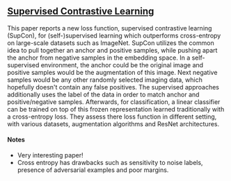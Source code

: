 ## [Supervised Contrastive Learning](https://arxiv.org/abs/2004.11362)

This paper reports a new loss function, supervised contrastive learning (SupCon), for (self-)supervised learning which outperforms cross-entropy on large-scale datasets such as ImageNet. SupCon utilizes the common idea to pull together an anchor and positive samples, while pushing apart the anchor from negative samples in the embedding space. In a self-supervised environment, the anchor could be the original image and positive samples would be the augmentation of this image. Next negative samples would be any other randomly selected imaging data, which hopefully doesn't contain any false positives. The supervised approaches additionally uses the label of the data in order to match anchor and positive/negative samples. Afterwards, for classification, a linear classifier can be trained on top of this frozen representation learned traditionally with a cross-entropy loss. They assess there loss function in different setting, with various datasets, augmentation algorithms and ResNet architectures.

#### Notes

- Very interesting paper!
- Cross entropy has drawbacks such as sensitivity to noise labels, presence of adversarial examples and poor margins.